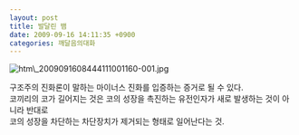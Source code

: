 ```yaml
---
layout: post
title: 발달린 뱀
date: 2009-09-16 14:11:35 +0900
categories: 깨달음의대화
---
```

<IMG alt=htm\_2009091608444111001160-001.jpg src="files/attach/images/198/490/052/htm\_2009091608444111001160-001.jpg" >  
  
구조주의 진화론이 말하는 마이너스 진화를 입증하는 증거로 될 수 있다.  
코끼리의 코가 길어지는 것은 코의 성장을 촉진하는 유전인자가 새로 발생하는 것이 아니라 반대로  
코의 성장을 차단하는 차단장치가 제거되는 형태로 일어난다는 것.